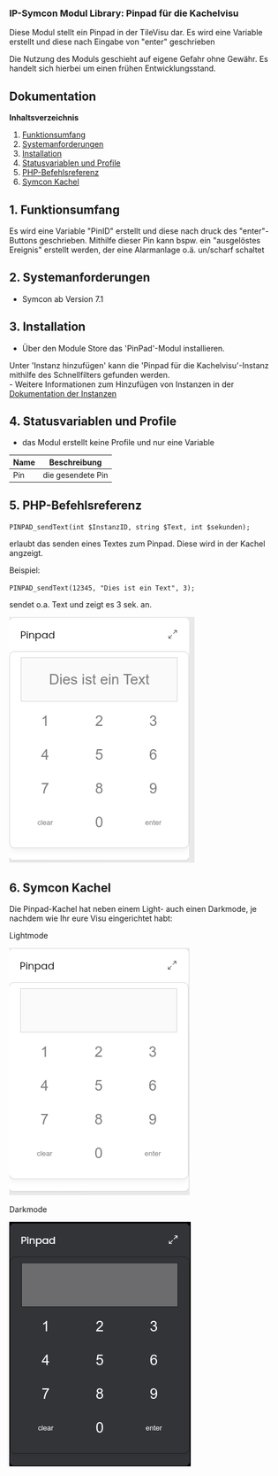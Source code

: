 ### IP-Symcon Modul Library: Pinpad für die Kachelvisu
 
Diese Modul stellt ein Pinpad in der TileVisu dar. Es wird eine Variable erstellt und diese nach Eingabe von "enter" geschrieben

Die Nutzung des Moduls geschieht auf eigene Gefahr ohne Gewähr. Es handelt sich hierbei um einen frühen Entwicklungsstand.


## Dokumentation

**Inhaltsverzeichnis**

1. [Funktionsumfang](#1-funktionsumfang) 
2. [Systemanforderungen](#2-systemanforderungen)
3. [Installation](#3-installation)
4. [Statusvariablen und Profile](#4-statusvariablen-und-profile)
5. [PHP-Befehlsreferenz](#5-php-befehlsreferenz)
6. [Symcon Kachel](#6-symcon-kachel)

## 1. Funktionsumfang

Es wird eine Variable "PinID" erstellt und diese nach druck des "enter"-Buttons geschrieben. Mithilfe dieser Pin kann bspw. ein "ausgelöstes Ereignis" erstellt werden, der eine Alarmanlage o.ä. un/scharf schaltet


## 2. Systemanforderungen
- Symcon ab Version 7.1

## 3. Installation

* Über den Module Store das 'PinPad'-Modul installieren.

 Unter 'Instanz hinzufügen' kann die 'Pinpad für die Kachelvisu'-Instanz mithilfe des Schnellfilters gefunden werden.  
	- Weitere Informationen zum Hinzufügen von Instanzen in der [Dokumentation der Instanzen](https://www.symcon.de/service/dokumentation/konzepte/instanzen/#Instanz_hinzufügen)

## 4. Statusvariablen und Profile
- das Modul erstellt keine Profile und nur eine Variable

Name          				     | Beschreibung
-------------------------------- | -------------------------------------------------------
Pin | die gesendete Pin

## 5. PHP-Befehlsreferenz

`PINPAD_sendText(int $InstanzID, string $Text, int $sekunden);`

erlaubt das senden eines Textes zum Pinpad. Diese wird in der Kachel angzeigt.

Beispiel:

`PINPAD_sendText(12345, "Dies ist ein Text", 3);`

sendet o.a. Text und zeigt es 3 sek. an.

![Pinpad mit Text](docs/pinpad-test.png)

## 6. Symcon Kachel

Die Pinpad-Kachel hat neben einem Light- auch einen Darkmode, je nachdem wie Ihr eure Visu eingerichtet habt:

Lightmode

![Pinpad Light Mode](docs/pinpad-light.png)

Darkmode

![Pinpad Dark Mode](docs/pinpad-dark.png)
